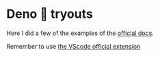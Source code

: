 # Deno 🦕 tryouts

Here I did a few of the examples of the [official docs](https://deno.land/manual).

Remember to use [the VScode official extension](https://marketplace.visualstudio.com/items?itemName=denoland.vscode-deno)